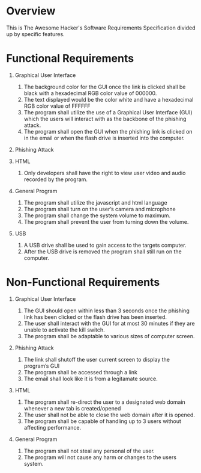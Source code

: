 # Overview

This is The Awesome Hacker's Software Requirements Specification divided up by specific features.

# Functional Requirements

1. Graphical User Interface
   1. The background color for the GUI once the link is clicked shall be black with a hexadecimal RGB color value of 000000.
   2. The text displayed would be the color white and have a hexadecimal RGB color value of FFFFFF
   3. The program shall utilize the use of a Graphical User Interface (GUI) which the users will interact with as the backbone of the phishing attack.
   4. The program shall open the GUI when the phishing link is clicked on in the email or when the flash drive is inserted into the computer.

2. Phishing Attack

3. HTML
    1. Only developers shall have the right to view user video and audio recorded by the program.

4. General Program
    1. The program shall utilize the javascript and html language
    2. The program shall turn on the user’s camera and microphone
    3. The program shall change the system volume to maximum.
    4. The program shall prevent the user from turning down the volume.

5. USB
    1. A USB drive shall be used to gain access to the targets computer.
    2. After the USB drive is removed the program shall still run on the computer.

# Non-Functional Requirements

1. Graphical User Interface
    1. The GUI should open within less than 3 seconds once the phishing link has been clicked or the flash drive has been inserted.
    2. The user shall interact with the GUI for at most 30 minutes if they are unable to activate the kill switch.
    3. The program shall be adaptable to various sizes of computer screen.

2. Phishing Attack
    1. The link shall shutoff the user current screen to display the program’s GUI
    2. The program shall be accessed through a link
    3. The email shall look like it is from a legitamate source.

3. HTML
    1. The program shall re-direct the user to a designated web domain whenever a new tab is created/opened
    2. The user shall not be able to close the web domain after it is opened.
    3. The program shall be capable of handling up to 3 users without affecting performance.

4. General Program
    1. The program shall not steal any personal of the user.
    2. The program will not cause any harm or changes to the users system.

 
